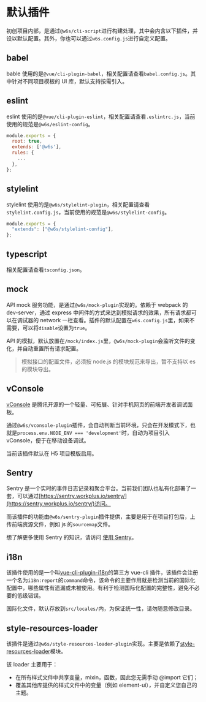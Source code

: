 # 默认插件

初创项目内部，是通过`@w6s/cli-script`进行构建处理，其中会内含以下插件，并设以默认配置。其外，你也可以通过`w6s.config.js`进行自定义配置。

## babel

bable 使用的是`@vue/cli-plugin-babel`，相关配置请查看`babel.config.js`。其中针对不同项目模板的 UI 库，默认支持按需引入。

## eslint

eslint 使用的是`@vue/cli-plugin-eslint`，相关配置请查看`.eslintrc.js`，当前使用的规范是`@w6s/eslint-config`。

```js
module.exports = {
  root: true,
  extends: ['@w6s'],
  rules: {
    ...
  },
};
```

## stylelint

stylelint 使用的是`@w6s/stylelint-plugin`，相关配置请查看`stylelint.config.js`，当前使用的规范是`@w6s/stylelint-config`。

```js
module.exports = {
  "extends": ["@w6s/stylelint-config"],
};
```

## typescript

相关配置请查看`tsconfig.json`。

## mock

API mock 服务功能，是通过`@w6s/mock-plugin`实现的。依赖于 webpack 的 dev-server，通过 express 中间件的方式来达到模拟请求的效果，所有请求都可以在调试器的 network 一栏查看。插件的默认配置在`w6s.config.js`里，如果不需要，可以将`disable`设置为`true`。

API 的模拟，默认放置在`/mock/index.js`里，`@w6s/mock-plugin`会监听文件的变化，并自动重置所有请求配置。

> 模拟接口的配置文件，必须按 node.js 的模块规范来导出，暂不支持以 es 的模块导出。

## vConsole

[vConsole](https://github.com/Tencent/vConsole) 是腾讯开源的一个轻量、可拓展、针对手机网页的前端开发者调试面板。

通过`@w6s/vconsole-plugin`插件，会自动判断当前环境，只会在开发模式下，也就是`process.env.NODE_ENV === 'development'`时，自动为项目引入 vConsole，便于在移动设备调试。

当前该插件默认在 H5 项目模版启用。

## Sentry

Sentry 是一个实时的事件日志记录和聚合平台。当前我们团队也私有化部署了一套，可以通过[https://sentry.workplus.io/sentry/](https://sentry.workplus.io/sentry/)访问。

而该插件的功能由`@w6s/sentry-plugin`插件提供，主要是用于在项目打包后，上传前端资源文件，例如 js 的`sourcemap`文件。

想了解更多使用 Sentry 的知识，请访问 [使用 Sentry](/DevOps/sentry.html)。

## i18n

该插件使用的是一个叫[vue-cli-plugin-i18n](https://github.com/kazupon/vue-cli-plugin-i18n)的第三方 vue-cli 插件，该插件会注册一个名为`i18n:report`的`command`命令，该命令的主要作用就是检测当前的国际化配置中，哪些属性有遗漏或未被使用。有利于检测国际化配置的完整性，避免不必要的低级错误。

国际化文件，默认存放到`src/locales/`内，为保证统一性，请勿随意修改目录。

## style-resources-loader

该插件是通过`@w6s/style-resources-loader-plugin`实现。主要是依赖了[style-resources-loader](https://github.com/yenshih/style-resources-loader)模块。

该 loader 主要用于：

* 在所有样式文件中共享变量，mixin，函数，因此您无需手动 @import 它们；
* 覆盖其他库提供的样式文件中的变量（例如 element-ui），并自定义您自己的主题。
